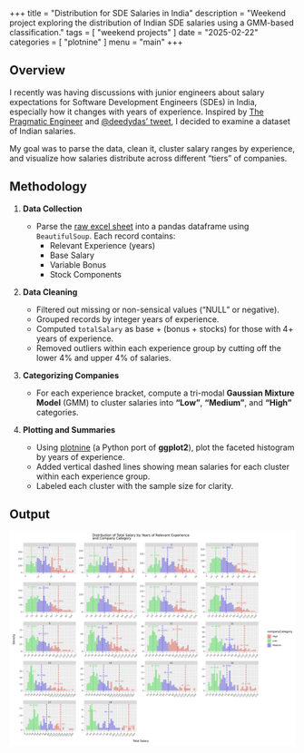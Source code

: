 +++
title = "Distribution for SDE Salaries in India"
description = "Weekend project exploring the distribution of Indian SDE salaries using a GMM-based classification."
tags = [
    "weekend projects"
]
date = "2025-02-22"
categories = [
    "plotnine"
]
menu = "main"
+++

## **Overview**

I recently was having discussions with junior engineers about salary expectations for Software Development Engineers (SDEs) in India, especially how it changes with years of experience. Inspired by [The Pragmatic Engineer](https://newsletter.pragmaticengineer.com/p/trimodal-nature-of-tech-compensation) and [@deedydas’ tweet](https://x.com/deedydas/status/1797078188390289892), I decided to examine a dataset of Indian salaries.

My goal was to parse the data, clean it, cluster salary ranges by experience, and visualize how salaries distribute across different “tiers” of companies.

## **Methodology**

1. **Data Collection**  
   - Parse the [raw excel sheet](https://docs.google.com/spreadsheets/d/e/2PACX-1vQO5OJ__99jG2ekwHh_HrLcrgzfZy9x6uOuuW4v1JOtj0607pQbK4Cr8pDC08dVBBRguIP_jxB56Lt-/pubhtml#) into a pandas dataframe using `BeautifulSoup`. 
   Each record contains:
     - Relevant Experience (years)
     - Base Salary
     - Variable Bonus
     - Stock Components

1. **Data Cleaning**  
   - Filtered out missing or non-sensical values (“NULL” or negative).
   - Grouped records by integer years of experience.
   - Computed `totalSalary` as base + (bonus + stocks) for those with 4+ years of experience.  
   - Removed outliers within each experience group by cutting off the lower 4% and upper 4% of salaries.

2. **Categorizing Companies**  
   - For each experience bracket, compute a tri-modal **Gaussian Mixture Model** (GMM) to cluster salaries into **“Low”**, **“Medium”**, and **“High”** categories.

3. **Plotting and Summaries**  
   - Using [plotnine](https://plotnine.org/) (a Python port of **ggplot2**), plot the faceted histogram by years of experience.  
   - Added vertical dashed lines showing mean salaries for each cluster within each experience group.  
   - Labeled each cluster with the sample size for clarity.

## **Output**
![Salary Histogram](https://raw.githubusercontent.com/viig99/viig99.github.io/main/assets/images/salary_histogram.png)
